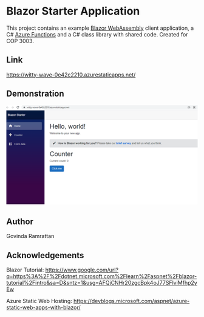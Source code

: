 # Blazor Starter Application

This project contains an example [Blazor WebAssembly](https://docs.microsoft.com/aspnet/core/blazor/?view=aspnetcore-3.1#blazor-webassembly) client application, a C# [Azure Functions](https://docs.microsoft.com/azure/azure-functions/functions-overview) and a C# class library with shared code. Created for COP 3003.

## Link
https://witty-wave-0e42c2210.azurestaticapps.net/

## Demonstration
![screenshot](https://github.com/GovindaJR/BlazorApp/blob/main/screenshot.PNG) 

## Author
Govinda Ramrattan

## Acknowledgements
Blazor Tutorial: https://www.google.com/url?q=https%3A%2F%2Fdotnet.microsoft.com%2Flearn%2Faspnet%2Fblazor-tutorial%2Fintro&sa=D&sntz=1&usg=AFQjCNHr20zgcBpk4oJ77SFlviMfhp2yEw

Azure Static Web Hosting: https://devblogs.microsoft.com/aspnet/azure-static-web-apps-with-blazor/

